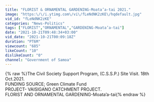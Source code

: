 ```yaml
---
title: "FLORIST & ORNAMENTAL GARDENING-Moata’a-tai 2021."
image: "https:\/\/i.ytimg.com\/vi\/fLeNdNK2zKE\/hqdefault.jpg"
vid_id: "fLeNdNK2zKE"
categories: "News-Politics"
tags: ["FLORIST","ORNAMENTAL","GARDENING-Moata’a-tai"]
date: "2021-10-21T09:48:34+03:00"
vid_date: "2021-10-21T00:09:18Z"
duration: "PT6M"
viewcount: "685"
likeCount: "10"
dislikeCount: "0"
channel: "Government of Samoa"
---
```

{% raw %}The Civil Society Support Program, (C.S.S.P.) Site Visit. 18th Oct.2021. <br />FUNDING SOURCE; Green Climate Fund<br />PROJECT- VAISIGANO CATCHMENT PROJECT.<br />FLORIST AND ORNAMENTAL GARDENING-Moata’a-tai{% endraw %}
